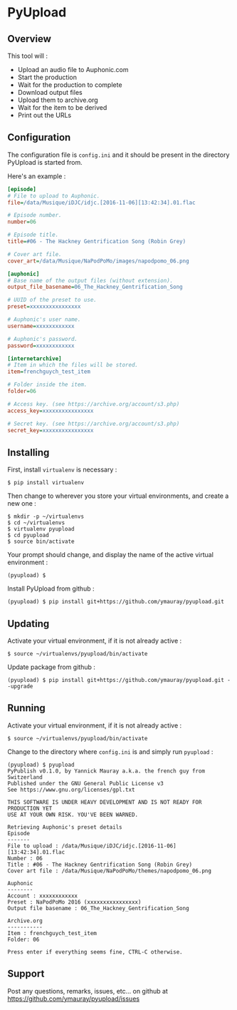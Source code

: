 # PyUpload
## Overview
This tool will :
* Upload an audio file to Auphonic.com
* Start the production
* Wait for the production to complete
* Download output files
* Upload them to archive.org
* Wait for the item to be derived
* Print out the URLs

## Configuration
The configuration file is `config.ini` and it should be present in the directory PyUpload is started from.

Here's an example :
```ini
[episode]
# File to upload to Auphonic.
file=/data/Musique/iDJC/idjc.[2016-11-06][13:42:34].01.flac

# Episode number.
number=06

# Episode title.
title=#06 - The Hackney Gentrification Song (Robin Grey)

# Cover art file.
cover_art=/data/Musique/NaPodPoMo/images/napodpomo_06.png

[auphonic]
# Base name of the output files (without extension).
output_file_basename=06_The_Hackney_Gentrification_Song

# UUID of the preset to use.
preset=xxxxxxxxxxxxxxxx

# Auphonic's user name.
username=xxxxxxxxxxxx

# Auphonic's password.
password=xxxxxxxxxxxx

[internetarchive]
# Item in which the files will be stored.
item=frenchguych_test_item

# Folder inside the item.
folder=06

# Access key. (see https://archive.org/account/s3.php)
access_key=xxxxxxxxxxxxxxxx

# Secret key. (see https://archive.org/account/s3.php)
secret_key=xxxxxxxxxxxxxxxx
```

## Installing
First, install `virtualenv` is necessary :
```
$ pip install virtualenv
```
Then change to wherever you store your virtual environments, and create a new one :
```
$ mkdir -p ~/virtualenvs
$ cd ~/virtualenvs
$ virtualenv pyupload
$ cd pyupload
$ source bin/activate
```
Your prompt should change, and display the name of the active virtual environment :
```
(pyupload) $
```
Install PyUpload from github :
```
(pyupload) $ pip install git+https://github.com/ymauray/pyupload.git
```
## Updating
Activate your virtual environment, if it is not already active :
```
$ source ~/virtualenvs/pyupload/bin/activate
```
Update package from github :
```
(pyupload) $ pip install git+https://github.com/ymauray/pyupload.git --upgrade
```
## Running
Activate your virtual environment, if it is not already active :
```
$ source ~/virtualenvs/pyupload/bin/activate
```
Change to the directory where `config.ini` is and simply run `pyupload` :
```
(pyupload) $ pyupload
PyPublish v0.1.0, by Yannick Mauray a.k.a. the french guy from Switzerland
Published under the GNU General Public License v3
See https://www.gnu.org/licenses/gpl.txt

THIS SOFTWARE IS UNDER HEAVY DEVELOPMENT AND IS NOT READY FOR PRODUCTION YET
USE AT YOUR OWN RISK. YOU'VE BEEN WARNED.

Retrieving Auphonic's preset details
Episode
-------
File to upload : /data/Musique/iDJC/idjc.[2016-11-06][13:42:34].01.flac
Number : 06
Title : #06 - The Hackney Gentrification Song (Robin Grey)
Cover art file : /data/Musique/NaPodPoMo/themes/napodpomo_06.png

Auphonic
--------
Account : xxxxxxxxxxxx
Preset : NaPodPoMo 2016 (xxxxxxxxxxxxxxxx)
Output file basename : 06_The_Hackney_Gentrification_Song

Archive.org
-----------
Item : frenchguych_test_item
Folder: 06

Press enter if everything seems fine, CTRL-C otherwise.
```
## Support
Post any questions, remarks, issues, etc... on github at https://github.com/ymauray/pyupload/issues
